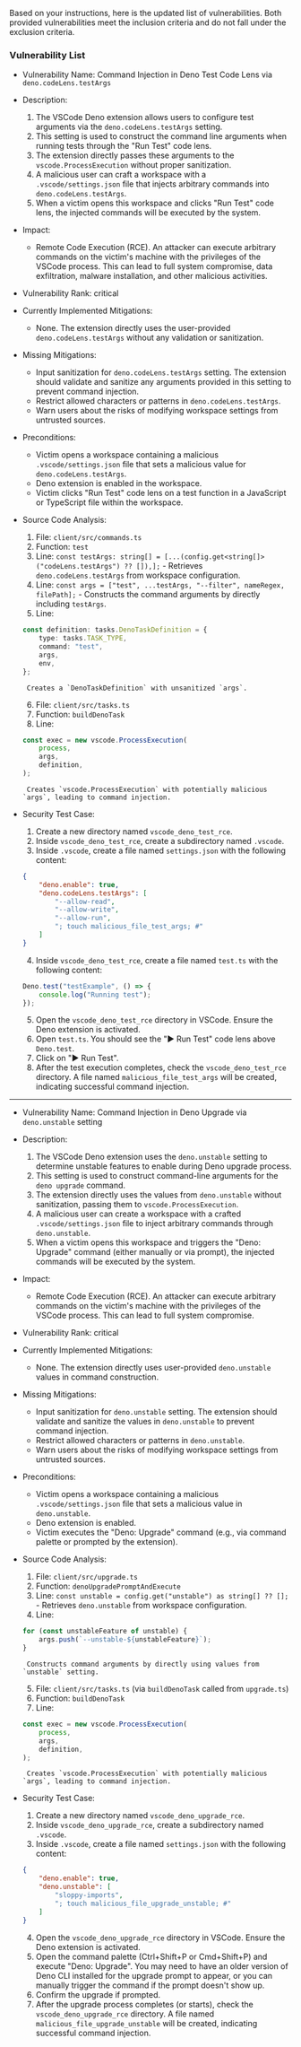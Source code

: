 Based on your instructions, here is the updated list of vulnerabilities. Both provided vulnerabilities meet the inclusion criteria and do not fall under the exclusion criteria.

### Vulnerability List

* Vulnerability Name: Command Injection in Deno Test Code Lens via `deno.codeLens.testArgs`

* Description:
    1. The VSCode Deno extension allows users to configure test arguments via the `deno.codeLens.testArgs` setting.
    2. This setting is used to construct the command line arguments when running tests through the "Run Test" code lens.
    3. The extension directly passes these arguments to the `vscode.ProcessExecution` without proper sanitization.
    4. A malicious user can craft a workspace with a `.vscode/settings.json` file that injects arbitrary commands into `deno.codeLens.testArgs`.
    5. When a victim opens this workspace and clicks "Run Test" code lens, the injected commands will be executed by the system.

* Impact:
    - Remote Code Execution (RCE). An attacker can execute arbitrary commands on the victim's machine with the privileges of the VSCode process. This can lead to full system compromise, data exfiltration, malware installation, and other malicious activities.

* Vulnerability Rank: critical

* Currently Implemented Mitigations:
    - None. The extension directly uses the user-provided `deno.codeLens.testArgs` without any validation or sanitization.

* Missing Mitigations:
    - Input sanitization for `deno.codeLens.testArgs` setting. The extension should validate and sanitize any arguments provided in this setting to prevent command injection.
    - Restrict allowed characters or patterns in `deno.codeLens.testArgs`.
    - Warn users about the risks of modifying workspace settings from untrusted sources.

* Preconditions:
    - Victim opens a workspace containing a malicious `.vscode/settings.json` file that sets a malicious value for `deno.codeLens.testArgs`.
    - Deno extension is enabled in the workspace.
    - Victim clicks "Run Test" code lens on a test function in a JavaScript or TypeScript file within the workspace.

* Source Code Analysis:
    1. File: `client/src/commands.ts`
    2. Function: `test`
    3. Line: `const testArgs: string[] = [...(config.get<string[]>("codeLens.testArgs") ?? []),];` - Retrieves `deno.codeLens.testArgs` from workspace configuration.
    4. Line: `const args = ["test", ...testArgs, "--filter", nameRegex, filePath];` - Constructs the command arguments by directly including `testArgs`.
    5. Line:
    ```typescript
    const definition: tasks.DenoTaskDefinition = {
        type: tasks.TASK_TYPE,
        command: "test",
        args,
        env,
    };
    ```
       Creates a `DenoTaskDefinition` with unsanitized `args`.
    6. File: `client/src/tasks.ts`
    7. Function: `buildDenoTask`
    8. Line:
    ```typescript
    const exec = new vscode.ProcessExecution(
        process,
        args,
        definition,
    );
    ```
       Creates `vscode.ProcessExecution` with potentially malicious `args`, leading to command injection.

* Security Test Case:
    1. Create a new directory named `vscode_deno_test_rce`.
    2. Inside `vscode_deno_test_rce`, create a subdirectory named `.vscode`.
    3. Inside `.vscode`, create a file named `settings.json` with the following content:
    ```json
    {
        "deno.enable": true,
        "deno.codeLens.testArgs": [
            "--allow-read",
            "--allow-write",
            "--allow-run",
            "; touch malicious_file_test_args; #"
        ]
    }
    ```
    4. Inside `vscode_deno_test_rce`, create a file named `test.ts` with the following content:
    ```typescript
    Deno.test("testExample", () => {
        console.log("Running test");
    });
    ```
    5. Open the `vscode_deno_test_rce` directory in VSCode. Ensure the Deno extension is activated.
    6. Open `test.ts`. You should see the "▶ Run Test" code lens above `Deno.test`.
    7. Click on "▶ Run Test".
    8. After the test execution completes, check the `vscode_deno_test_rce` directory. A file named `malicious_file_test_args` will be created, indicating successful command injection.

---

* Vulnerability Name: Command Injection in Deno Upgrade via `deno.unstable` setting

* Description:
    1. The VSCode Deno extension uses the `deno.unstable` setting to determine unstable features to enable during Deno upgrade process.
    2. This setting is used to construct command-line arguments for the `deno upgrade` command.
    3. The extension directly uses the values from `deno.unstable` without sanitization, passing them to `vscode.ProcessExecution`.
    4. A malicious user can create a workspace with a crafted `.vscode/settings.json` file to inject arbitrary commands through `deno.unstable`.
    5. When a victim opens this workspace and triggers the "Deno: Upgrade" command (either manually or via prompt), the injected commands will be executed by the system.

* Impact:
    - Remote Code Execution (RCE). An attacker can execute arbitrary commands on the victim's machine with the privileges of the VSCode process. This can lead to full system compromise.

* Vulnerability Rank: critical

* Currently Implemented Mitigations:
    - None. The extension directly uses user-provided `deno.unstable` values in command construction.

* Missing Mitigations:
    - Input sanitization for `deno.unstable` setting. The extension should validate and sanitize the values in `deno.unstable` to prevent command injection.
    - Restrict allowed characters or patterns in `deno.unstable`.
    - Warn users about the risks of modifying workspace settings from untrusted sources.

* Preconditions:
    - Victim opens a workspace containing a malicious `.vscode/settings.json` file that sets a malicious value in `deno.unstable`.
    - Deno extension is enabled.
    - Victim executes the "Deno: Upgrade" command (e.g., via command palette or prompted by the extension).

* Source Code Analysis:
    1. File: `client/src/upgrade.ts`
    2. Function: `denoUpgradePromptAndExecute`
    3. Line: `const unstable = config.get("unstable") as string[] ?? [];` - Retrieves `deno.unstable` from workspace configuration.
    4. Line:
    ```typescript
    for (const unstableFeature of unstable) {
        args.push(`--unstable-${unstableFeature}`);
    }
    ```
       Constructs command arguments by directly using values from `unstable` setting.
    5. File: `client/src/tasks.ts` (via `buildDenoTask` called from `upgrade.ts`)
    6. Function: `buildDenoTask`
    7. Line:
    ```typescript
    const exec = new vscode.ProcessExecution(
        process,
        args,
        definition,
    );
    ```
       Creates `vscode.ProcessExecution` with potentially malicious `args`, leading to command injection.

* Security Test Case:
    1. Create a new directory named `vscode_deno_upgrade_rce`.
    2. Inside `vscode_deno_upgrade_rce`, create a subdirectory named `.vscode`.
    3. Inside `.vscode`, create a file named `settings.json` with the following content:
    ```json
    {
        "deno.enable": true,
        "deno.unstable": [
            "sloppy-imports",
            "; touch malicious_file_upgrade_unstable; #"
        ]
    }
    ```
    4. Open the `vscode_deno_upgrade_rce` directory in VSCode. Ensure the Deno extension is activated.
    5. Open the command palette (Ctrl+Shift+P or Cmd+Shift+P) and execute "Deno: Upgrade". You may need to have an older version of Deno CLI installed for the upgrade prompt to appear, or you can manually trigger the command if the prompt doesn't show up.
    6. Confirm the upgrade if prompted.
    7. After the upgrade process completes (or starts), check the `vscode_deno_upgrade_rce` directory. A file named `malicious_file_upgrade_unstable` will be created, indicating successful command injection.
